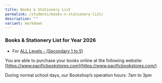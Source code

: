 ```yaml
---
title: Books & Stationery List
permalink: /students/books-n-stationery-list/
description: ""
variant: markdown
---
```

### Books & Stationery List for Year 2026

* For [ALL Levels - (Secondary 1 to 5)](https://docs.google.com/spreadsheets/d/1n02pPU7X6oDGDrOXfL5Q_UuWfldxaX7D/edit?gid=2009846254#gid=2009846254)

You are able to purchase your books online at the following website:  
[https://www.pacificbookstores.com](https://www.pacificbookstores.com/)


During normal school days, our Bookshop’s operation hours: 7am to 3pm
